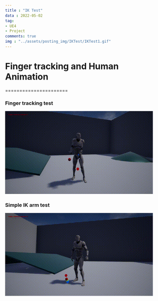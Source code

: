 ```yaml
---
title : "IK Test"
data : 2022-05-02
tag:
- UE4
- Project
comments: true
img : "../assets/posting_img/IKTest/IKTest1.gif"
---
```


# Finger tracking and Human Animation
======================

### Finger tracking test
<img src="../assets/posting_img/IKTest/IKTest1.gif"/>

### Simple IK arm test
<img src="../assets/posting_img/IKTest/IKTest2.gif"/>